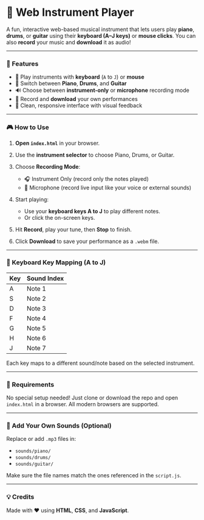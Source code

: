 # 🎵 Web Instrument Player

A fun, interactive web-based musical instrument that lets users play **piano**, **drums**, or **guitar** using their **keyboard (A–J keys)** or **mouse clicks**. You can also **record** your music and **download** it as audio!

---

### 🚀 Features

* 🎹 Play instruments with **keyboard** (`A` to `J`) or **mouse**
* 🥝 Switch between **Piano**, **Drums**, and **Guitar**
* 🔊 Choose between **instrument-only** or **microphone** recording mode
* 🎤 Record and **download** your own performances
* 📱 Clean, responsive interface with visual feedback


---

### 🎮 How to Use

1. **Open `index.html`** in your browser.
2. Use the **instrument selector** to choose Piano, Drums, or Guitar.
3. Choose **Recording Mode**:

   * 🎧 Instrument Only (record only the notes played)
   * 🎤 Microphone (record live input like your voice or external sounds)
4. Start playing:

   * Use your **keyboard keys A to J** to play different notes.
   * Or click the on-screen keys.
5. Hit **Record**, play your tune, then **Stop** to finish.
6. Click **Download** to save your performance as a `.webm` file.

---

### 🎹 Keyboard Key Mapping (A to J)

| Key | Sound Index |
| --- | ----------- |
| A   | Note 1      |
| S   | Note 2      |
| D   | Note 3      |
| F   | Note 4      |
| G   | Note 5      |
| H   | Note 6      |
| J   | Note 7      |

Each key maps to a different sound/note based on the selected instrument.

---

### 📆 Requirements

No special setup needed! Just clone or download the repo and open `index.html` in a browser. All modern browsers are supported.

---

### 📁 Add Your Own Sounds (Optional)

Replace or add `.mp3` files in:

* `sounds/piano/`
* `sounds/drums/`
* `sounds/guitar/`

Make sure the file names match the ones referenced in the `script.js`.

---

### 💡 Credits

Made with ❤️ using **HTML**, **CSS**, and **JavaScript**.
